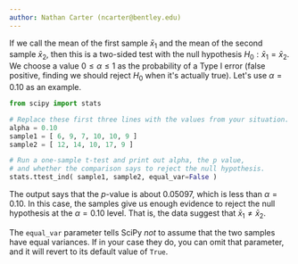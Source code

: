 ```yaml
---
author: Nathan Carter (ncarter@bentley.edu)
---
```


If we call the mean of the first sample $\bar x_1$ and the mean of the
second sample $\bar x_2$, then this is a two-sided test
with the null hypothesis $H_0:\bar x_1=\bar x_2$.
We choose a value $0\leq\alpha\leq1$ as the probability of a Type I error
(false positive, finding we should reject $H_0$ when it's actually true).
Let's use $\alpha=0.10$ as an example.

```python
from scipy import stats

# Replace these first three lines with the values from your situation.
alpha = 0.10
sample1 = [ 6, 9, 7, 10, 10, 9 ]
sample2 = [ 12, 14, 10, 17, 9 ]

# Run a one-sample t-test and print out alpha, the p value,
# and whether the comparison says to reject the null hypothesis.
stats.ttest_ind( sample1, sample2, equal_var=False )
```

The output says that the $p$-value is about $0.05097$, which is less than $\alpha=0.10$.
In this case, the samples give us enough evidence to reject the null hypothesis
at the $\alpha=0.10$ level.  That is, the data suggest that $\bar x_1\neq\bar x_2$.

The `equal_var` parameter tells SciPy *not* to assume that the two samples
have equal variances.  If in your case they do, you can omit that parameter,
and it will revert to its default value of `True`.
